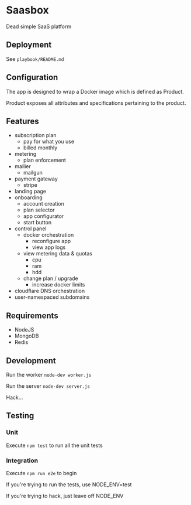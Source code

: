 Saasbox
================

Dead simple SaaS platform

## Deployment

See `playbook/README.md`

## Configuration

The app is designed to wrap a Docker image which is defined as Product.

Product exposes all attributes and specifications pertaining to the product.

## Features
  - subscription plan
    - pay for what you use
    - billed monthly
  - metering
    - plan enforcement
  - mailier
    - mailgun
  - payment gateway
    - stripe
  - landing page
  - onboarding
    - account creation
    - plan selector
    - app configurator
    - start button
  - control panel
    - docker orchestration
      - reconfigure app
      - view app logs
    - view metering data & quotas
      - cpu
      - ram
      - hdd
    - change plan / upgrade
      - increase docker limits
  - cloudflare DNS orchestration
   -  user-namespaced subdomains

## Requirements

* NodeJS
* MongoDB
* Redis

## Development

Run the worker `node-dev worker.js`

Run the server `node-dev server.js`

Hack...

## Testing

### Unit

Execute `npm test` to run all the unit tests

### Integration

Execute `npm run e2e` to begin

If you're trying to run the tests, use NODE_ENV=test

If you're trying to hack, just leave off NODE_ENV
